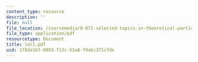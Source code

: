 ```yaml
---
content_type: resource
description: ''
file: null
file_location: /coursemedia/8-871-selected-topics-in-theoretical-particle-physics-branes-and-gauge-theory-dynamics-fall-2004/1f83e1bf0893f13c52a8f9abc371c7de_lec1.pdf
file_type: application/pdf
resourcetype: Document
title: lec1.pdf
uid: 1f83e1bf-0893-f13c-52a8-f9abc371c7de
---
```

